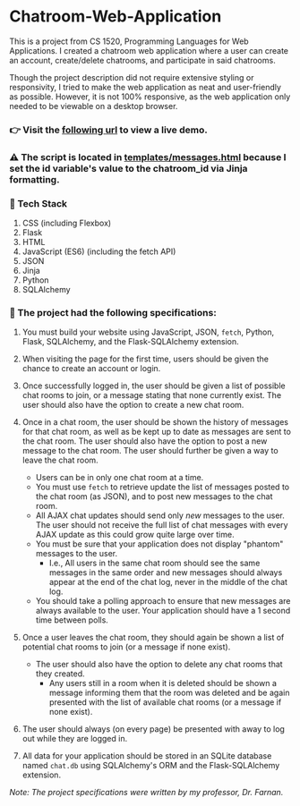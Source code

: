 # Chatroom-Web-Application

This is a project from CS 1520, Programming Languages for Web Applications. I created a chatroom web application where a user can create an account, create/delete chatrooms, and participate in said chatrooms. 

Though the project description did not require extensive styling or responsivity, I tried to make the web application as neat and user-friendly as possible. However, it is not 100% responsive, as the web application only needed to be viewable on a desktop browser.

### :point_right: Visit the [following url](http://valhos.pythonanywhere.com/) to view a live demo.

### :warning: The script is located in [templates/messages.html](https://github.com/val-l-hosler/Chatroom-Web-Application/blob/main/templates/messages.html) because I set the id variable's value to the chatroom_id via Jinja formatting.

### 🧰 Tech Stack 
1. CSS (including Flexbox)
2. Flask
3. HTML
4. JavaScript (ES6) (including the fetch API)
5. JSON
6. Jinja
7. Python
8. SQLAlchemy

### :memo: The project had the following specifications:

1. You must build your website using JavaScript, JSON, `fetch`, Python, Flask,
	SQLAlchemy, and the Flask-SQLAlchemy extension.

2. When visiting the page for the first time, users should be given the chance
	to create an account or login.

3. Once successfully logged in, the user should be given a list of possible
	chat rooms to join, or a message stating that none currently exist.  The
	user should also have the option to create a new chat room.

4. Once in a chat room, the user should be shown the history of messages for
	that chat room, as well as be kept up to date as messages are sent to the
	chat room. The user should also have the option to post a new message to
	the chat room. The user should further be given a way to leave the chat
	room.

	* Users can be in only one chat room at a time.
	* You must use `fetch` to retrieve update the list of messages posted to the
	  chat room (as JSON), and to post new messages to the chat room.
	* All AJAX chat updates should send only *new* messages to the user.  The
	  user should not receive the full list of chat messages with every AJAX
	  update as this could grow quite large over time.
	* You must be sure that your application does not display "phantom"
	  messages to the user.
		* I.e., All users in the same chat room should see the same messages in
		  the same order and new messages should always appear at the end of
		  the chat log, never in the middle of the chat log.
	* You should take a polling approach to ensure that new messages are always
	  available to the user. Your application should have a 1 second time
	  between polls.

5. Once a user leaves the chat room, they should again be shown a list of
	potential chat rooms to join (or a message if none exist).

	* The user should also have the option to delete any chat rooms that they
	  created.
		* Any users still in a room when it is deleted should be shown a
		  message informing them that the room was deleted and be again
		  presented with the list of available chat rooms (or a message if none
		  exist).
		  
6. The user should always (on every page) be presented with away to log out
	while they are logged in.

7. All data for your application should be stored in an SQLite database named
	`chat.db` using SQLAlchemy's ORM and the Flask-SQLAlchemy extension.

<em>Note: The project specifications were written by my professor, Dr. Farnan.</em>
